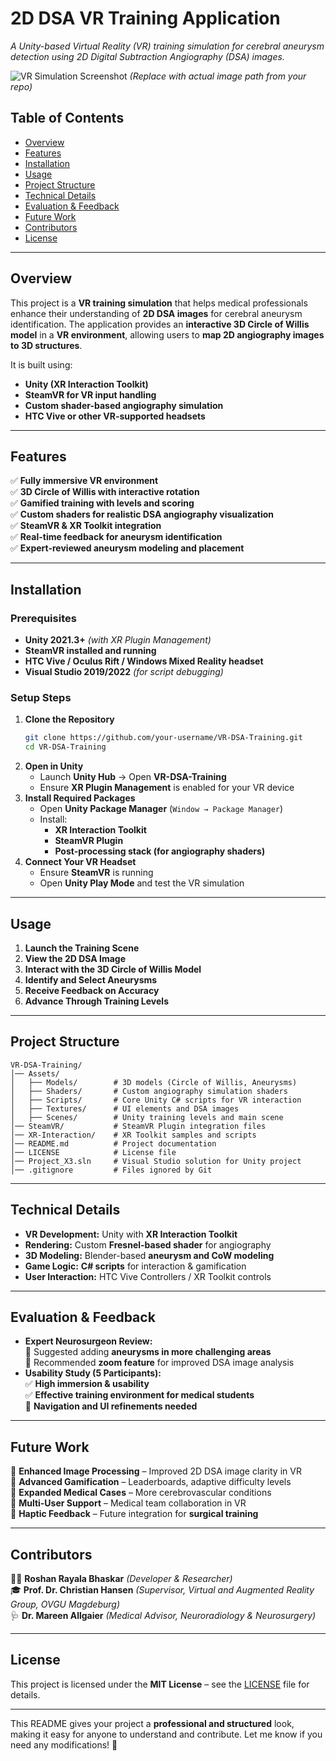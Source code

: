 # **2D DSA VR Training Application**
*A Unity-based Virtual Reality (VR) training simulation for cerebral aneurysm detection using 2D Digital Subtraction Angiography (DSA) images.*

![VR Simulation Screenshot](path-to-image) *(Replace with actual image path from your repo)*

## **Table of Contents**
- [Overview](#overview)
- [Features](#features)
- [Installation](#installation)
- [Usage](#usage)
- [Project Structure](#project-structure)
- [Technical Details](#technical-details)
- [Evaluation & Feedback](#evaluation--feedback)
- [Future Work](#future-work)
- [Contributors](#contributors)
- [License](#license)

---

## **Overview**
This project is a **VR training simulation** that helps medical professionals enhance their understanding of **2D DSA images** for cerebral aneurysm identification. The application provides an **interactive 3D Circle of Willis model** in a **VR environment**, allowing users to **map 2D angiography images to 3D structures**.

It is built using:
- **Unity (XR Interaction Toolkit)**
- **SteamVR for VR input handling**
- **Custom shader-based angiography simulation**
- **HTC Vive or other VR-supported headsets**

---

## **Features**
✅ **Fully immersive VR environment**  
✅ **3D Circle of Willis with interactive rotation**  
✅ **Gamified training with levels and scoring**  
✅ **Custom shaders for realistic DSA angiography visualization**  
✅ **SteamVR & XR Toolkit integration**  
✅ **Real-time feedback for aneurysm identification**  
✅ **Expert-reviewed aneurysm modeling and placement**  

---

## **Installation**
### **Prerequisites**
- **Unity 2021.3+** *(with XR Plugin Management)*
- **SteamVR installed and running**
- **HTC Vive / Oculus Rift / Windows Mixed Reality headset**
- **Visual Studio 2019/2022** *(for script debugging)*

### **Setup Steps**
1. **Clone the Repository**
   ```sh
   git clone https://github.com/your-username/VR-DSA-Training.git
   cd VR-DSA-Training
   ```
2. **Open in Unity**
   - Launch **Unity Hub** → Open **VR-DSA-Training**  
   - Ensure **XR Plugin Management** is enabled for your VR device  
3. **Install Required Packages**
   - Open **Unity Package Manager** (`Window → Package Manager`)
   - Install:
     - **XR Interaction Toolkit**
     - **SteamVR Plugin**
     - **Post-processing stack (for angiography shaders)**
4. **Connect Your VR Headset**
   - Ensure **SteamVR** is running  
   - Open **Unity Play Mode** and test the VR simulation  

---

## **Usage**
1. **Launch the Training Scene**
2. **View the 2D DSA Image**
3. **Interact with the 3D Circle of Willis Model**
4. **Identify and Select Aneurysms**
5. **Receive Feedback on Accuracy**
6. **Advance Through Training Levels**

---

## **Project Structure**
```
VR-DSA-Training/
│── Assets/
│   ├── Models/        # 3D models (Circle of Willis, Aneurysms)
│   ├── Shaders/       # Custom angiography simulation shaders
│   ├── Scripts/       # Core Unity C# scripts for VR interaction
│   ├── Textures/      # UI elements and DSA images
│   ├── Scenes/        # Unity training levels and main scene
│── SteamVR/           # SteamVR Plugin integration files
│── XR-Interaction/    # XR Toolkit samples and scripts
│── README.md          # Project documentation
│── LICENSE            # License file
│── Project_X3.sln     # Visual Studio solution for Unity project
│── .gitignore         # Files ignored by Git
```

---

## **Technical Details**
- **VR Development:** Unity with **XR Interaction Toolkit**  
- **Rendering:** Custom **Fresnel-based shader** for angiography  
- **3D Modeling:** Blender-based **aneurysm and CoW modeling**  
- **Game Logic:** **C# scripts** for interaction & gamification  
- **User Interaction:** HTC Vive Controllers / XR Toolkit controls  

---

## **Evaluation & Feedback**
- **Expert Neurosurgeon Review:**  
  🔹 Suggested adding **aneurysms in more challenging areas**  
  🔹 Recommended **zoom feature** for improved DSA image analysis  
- **Usability Study (5 Participants):**  
  ✅ **High immersion & usability**  
  ✅ **Effective training environment for medical students**  
  🔸 **Navigation and UI refinements needed**  

---

## **Future Work**
🚀 **Enhanced Image Processing** – Improved 2D DSA image clarity in VR  
🚀 **Advanced Gamification** – Leaderboards, adaptive difficulty levels  
🚀 **Expanded Medical Cases** – More cerebrovascular conditions  
🚀 **Multi-User Support** – Medical team collaboration in VR  
🚀 **Haptic Feedback** – Future integration for **surgical training**  

---

## **Contributors**
👨‍💻 **Roshan Rayala Bhaskar** *(Developer & Researcher)*  
🎓 **Prof. Dr. Christian Hansen** *(Supervisor, Virtual and Augmented Reality Group, OVGU Magdeburg)*  
🩺 **Dr. Mareen Allgaier** *(Medical Advisor, Neuroradiology & Neurosurgery)*  

---

## **License**
This project is licensed under the **MIT License** – see the [LICENSE](LICENSE) file for details.

---

This README gives your project a **professional and structured** look, making it easy for anyone to understand and contribute. Let me know if you need any modifications! 🚀
